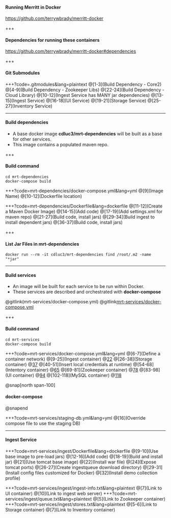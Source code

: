 #### Running Merritt in Docker

https://github.com/terrywbrady/merritt-docker

+++

#### Dependencies for running these containers

https://github.com/terrywbrady/merritt-docker#dependencies

+++

#### Git Submodules

+++?code=.gitmodules&lang=plaintext
@[1-3](Build Dependency - Core2)
@[4-9](Build Dependency - Zookeeper Libs)
@[22-24](Build Dependency - Cloud Library)
@[10-12](Ingest Service has MANY jar dependencies)
@[13-15](Ingest Service)
@[16-18](UI Service)
@[19-21](Storage Service)
@[25-27](Inventory Service)

---

#### Build dependencies

- A base docker image **cdluc3/mrt-dependencies** will be built as a base for other services.
- This image contains a populated maven repo.

+++

#### Build command
```
cd mrt-dependencies
docker-compose build
```

+++?code=mrt-dependencies/docker-compose.yml&lang=yml
@[9](Image Name)
@[10-12](Dockerfile location)

+++?code=mrt-dependencies/Dockerfile&lang=dockerfile
@[11-12](Create a Maven Docker Image)
@[14-15](Add code)
@[17-19](Add settings.xml for maven repo)
@[21-27](Build code, install jars)
@[29-34](Build ingest to install dependent jars)
@[36-37](Build code, install jars)

+++
#### List Jar Files in mrt-dependencies

```
docker run --rm -it cdluc3/mrt-dependencies find /root/.m2 -name "*jar"
```

---

#### Build services

- An image will be built for each service to be run within Docker.
- These services are described and orchestrated with **docker-compose**

@gitlink(mrt-services/docker-compose.yml)
@gitlink[mrt-services/docker-compose.yml](mrt-services/docker-compose.yml)

+++

#### Build command

```
cd mrt-services
docker-compose build
```

+++?code=mrt-services/docker-compose.yml&lang=yml
@[6-7](Define a container network)
@[9-25](Ingest container)
@[22](localhost:8080/ingest)
@[26-38](Storage container)
@[37](localhost:8081/store)
@[40-51](Insert local credentials at runtime)
@[54-68](Intentory container)
@[65](localhost:8082/inventory)
@[69-81](Zookeeper container)
@[78](localhost:2181)
@[83-98](UI container)
@[94](localhost:9292)
@[102-118](MySQL container)
@[118](localhost:3306)

@snap[north span-100]
#### docker-compose
@snapend

+++?code=mrt-services/staging-db.yml&lang=yml
@[16](Override compose file to use the staging DB)

---
#### Ingest Service

+++?code=mrt-services/ingest/Dockerfile&lang=dockerfile
@[9-10](Use base image to pre-load jars)
@[12-16](Add code)
@[18-19](Build and install jar)
@[21](Use tomcat base image)
@[22](Install war file)
@[24](Expose tomcat ports)
@[26-27](Create ingestqueue download directory)
@[29-31](Install config files customized for Docker)
@[32](Install demo collection profile)

+++?code=mrt-services/ingest/ingest-info.txt&lang=plaintext
@[7](Link to UI container)
@[10](Link to ingest web server)
+++?code=mrt-services/ingest/queue.txt&lang=plaintext
@[5](Link to Zookeeper container)
+++?code=mrt-services/ingest/stores.txt&lang=plaintext
@[5-6](Link to Storage container)
@[7](Link to Inventory container)
